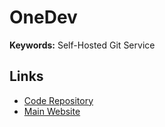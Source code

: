 # OneDev

**Keywords:** Self-Hosted Git Service

## Links

- [Code Repository](https://github.com/theonedev/onedev)
- [Main Website](https://code.onedev.io/)
